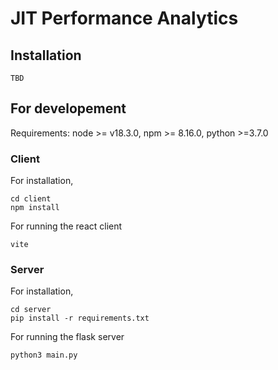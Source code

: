 # JIT Performance Analytics

## Installation

```
TBD
```

## For developement

Requirements: node >= v18.3.0, npm >= 8.16.0, python >=3.7.0

### Client

For installation,
```
cd client
npm install
```

For running the react client
```
vite
```

### Server
For installation,
```
cd server
pip install -r requirements.txt
```

For running the flask server

```
python3 main.py 
```